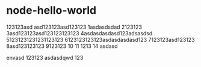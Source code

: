 # node-hello-world

123123asd
asd123123asd123123
1asdasdsdad
2123123
3asd123123asd123123123123
4asdasdasdasd123adsasdsd
51231231231231123123
6123123123123asdasdasdasd123
7123123asd123123
8asd123123123
9123123
10
11
1213
14
asdasd

envasd
123123
asdasdqwd
123
